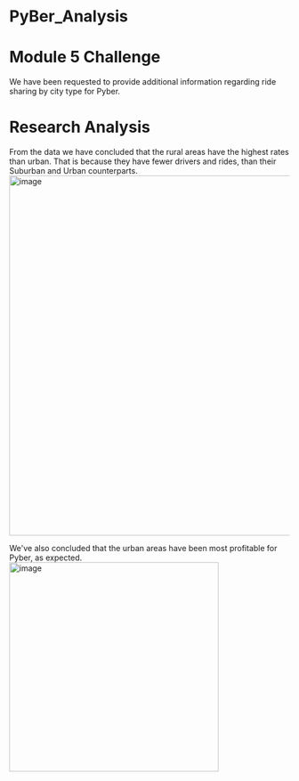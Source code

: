 # PyBer_Analysis

# Module 5 Challenge
We have been requested to provide additional information regarding ride sharing by city type for Pyber.

# Research Analysis
From the data we have concluded that the rural areas have the highest rates than urban. That is because they have fewer drivers and rides, than their Suburban and Urban counterparts.
<img width="647" alt="image" src="https://user-images.githubusercontent.com/95976771/150742532-5cc494ba-85ef-4da0-aa82-f004a433a0ca.png">

We've also concluded that the urban areas have been most profitable for Pyber, as expected.
<img width="376" alt="image" src="https://user-images.githubusercontent.com/95976771/150742784-92160ac0-9629-4c66-a05f-22edb91965ce.png">




